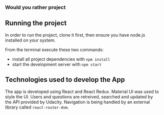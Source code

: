 ### Would you rather project

## Running the project

In order to run the project, clone it first, then ensure you have node.js installed on your system.

From the terminal execute these two commands: 
* install all project dependencies with `npm install`
* start the development server with `npm start`

## Technologies used to develop the App

The app is developed using React and React Redux.
Material UI was used to style the UI. 
Users and questions are retreived, searched and updated by the API provided by Udacity.
Navigation is being handled by an external library called `react-router-dom`.